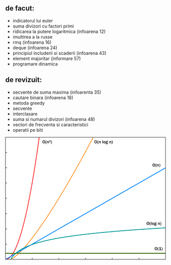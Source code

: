 <h2>de facut:</h2>
<ul>
    <li>indicatorul lui euler</li>
    <li>suma divizori cu factori primi</li>
    <li>ridicarea la putere logaritmica (infoarena 12)</li>
    <li>imultirea a la russe</li>
    <li>rmq (infoarena 16)</li>
    <li>deque (infoarena 24)</li>
    <li>principiul includerii si scaderii (infoarena 43)</li>
    <li>element majoritar (informare 57)</li>
    <li>programare dinamica</li>
 </ul>

<h2>de revizuit:</h2>
<ul>
    <li>secvente de suma maxima (infoarenta 35)</li>
    <li>cautare binara (infoarena 18)</li>
    <li>metoda greedy</li>
    <li>secvente</li>
    <li>interclasare</li>
    <li>suma si numarul divizori (infoarena 48)</li>
    <li>vectori de frecventa si caracteristici</li>
    <li>operatii pe biti</li>
</ul>

<img src="complexitate.png">
